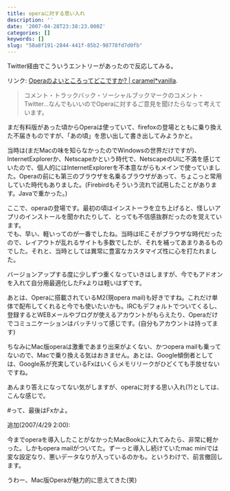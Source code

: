 ```yaml
---
title: operaに対する思い入れ
description: ''
date: '2007-04-28T23:38:23.000Z'
categories: []
keywords: []
slug: "58a8f191-2844-441f-85b2-98778fd7d0fb"
---
```

Twitter経由でこういうエントリーがあったので反応してみる。

リンク: [Operaのよいところってどこですか? | caramel\*vanilla](http://caramel-tea.com/2007/04/opera/ "Operaのよいところってどこですか? | caramel*vanilla").

> コメント・トラックバック・ソーシャルブックマークのコメント・Twitter…なんでもいいのでOperaに対するご意見を聞けたらなって考えています。

まだ有料版があった頃からOperaは使っていて、firefoxの登場とともに乗り換えた不届きものですが、「あの頃」を思い出して書き出してみようかと。

当時は(まだMacの味を知らなかったのでWindowsの世界だけですが)、InternetExplorerか、Netscapeかという時代で、NetscapeのUIに不満を感じていたので、個人的にはInternetExplorerを不本意ながらもメインで使っていました。Operaの前にも第三のブラウザを名乗るブラウザがあって、ちょこっと常用していた時代もありました。(Firebirdもそういう流れで試用したことがあります。Javaで重かった。)

ここで、operaの登場です。最初の頃はインストーラを立ち上げると、怪しいアプリのインストールを聞かれたりして、とっても不信感抜群だったのを覚えています。  
でも、早い、軽いってのが一番でしたね。当時はIEこそがブラウザな時代だったので、レイアウトが乱れるサイトも多数でしたが、それを補ってあまりあるものでした。それと、当時としては異常に豊富なカスタマイズ性に心を打たれました。

バージョンアップする度に少しずつ重くなっていきはしますが、今でもアドオンを入れて自分用最適化したFxよりは軽いはずです。

あとは、Operaに搭載されているM2(現opera mail)も好きですね。これだけ単体で配布してくれると今でも使いたいかも。IRCもデフォルトでついてくるし、登録するとWEBメールやブログが使えるアカウントがもらえたり、Operaだけでコミュニケーションはバッチリって感じです。(自分もアカウントは持ってます)

ちなみにMac版operaは激重であまり出来がよくない、かつopera mailも乗ってないので、Macで乗り換える気はおきません。あとは、Google傾倒者としては、Google系が充実しているFxはいくらメモリリークがひどくても手放せないですね。

あんまり答えになってない気がしますが、operaに対する思い入れ(?)としては、こんな感じで。

#って、最後はFxかよ。

追加(2007/4/29 2:00):

今までoperaを導入したことがなかったMacBookに入れてみたら、非常に軽かった。しかもopera mailがついてた。ずーっと導入し続けていたmac miniでは変な設定なり、悪いデータなりが入っているのかも。というわけで、前言撤回します。

うわー、Mac版Operaが魅力的に思えてきた(笑)